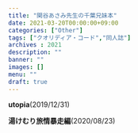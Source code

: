```yaml
---
title: "関谷あさみ先生の千葉兄妹本"
date: 2021-03-20T00:00:00+09:00
categories: ["Other"]
tags: ["クオリディア・コード","同人誌"]
archives : 2021
description: ""
banner: ""
images: []
menu: ""
draft: true
---
```

**utopia**(2019/12/31)

**湯けむり旅情暴走編**(2020/08/23)